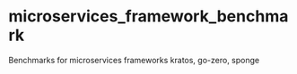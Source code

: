 # microservices_framework_benchmark
Benchmarks for microservices frameworks kratos, go-zero, sponge
